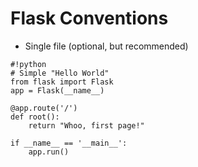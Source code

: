 Flask Conventions
=================

- Single file (optional, but recommended)

<!--  -->

	#!python
	# Simple "Hello World"
	from flask import Flask
	app = Flask(__name__)

	@app.route('/')
	def root():
	    return "Whoo, first page!"

	if __name__ == '__main__':
	    app.run()
